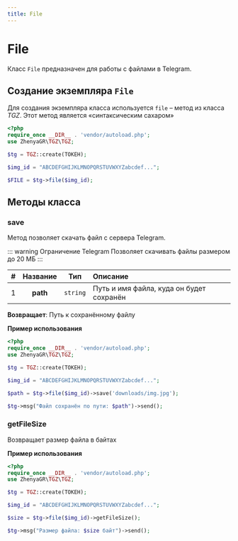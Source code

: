```yaml
---
title: File
---
```


# **File**
Класс `File` предназначен для работы с файлами в Telegram. 

## Создание экземпляра `File`
Для создания экземпляра класса используется `file` – метод из класса _TGZ_. Этот метод является «синтаксическим сахаром»

```php
<?php
require_once __DIR__ . 'vendor/autoload.php';
use ZhenyaGR\TGZ\TGZ;

$tg = TGZ::create(ТОКЕН);

$img_id = "ABCDEFGHIJKLMNOPQRSTUVWXYZabcdef...";

$FILE = $tg->file($img_id);
```

## Методы класса

### save
Метод позволяет скачать файл с сервера Telegram.

::: warning Ограничение Telegram
Позволяет скачивать файлы размером до 20 МБ
:::

| # | Название |   Тип    | Описание                                 |
|:-:|:--------:|:--------:|:-----------------------------------------|
| 1 | **path** | `string` | Путь и имя файла, куда он будет сохранён |

**Возвращает**: 
Путь к сохранённому файлу

**Пример использования**
```php
<?php
require_once __DIR__ . 'vendor/autoload.php';
use ZhenyaGR\TGZ\TGZ;

$tg = TGZ::create(ТОКЕН);

$img_id = "ABCDEFGHIJKLMNOPQRSTUVWXYZabcdef...";

$path = $tg->file($img_id)->save('downloads/img.jpg');

$tg->msg("Файл сохранён по пути: $path")->send();
```

### getFileSize
Возвращает размер файла в байтах

**Пример использования**
```php
<?php
require_once __DIR__ . 'vendor/autoload.php';
use ZhenyaGR\TGZ\TGZ;

$tg = TGZ::create(ТОКЕН);

$img_id = "ABCDEFGHIJKLMNOPQRSTUVWXYZabcdef...";

$size = $tg->file($img_id)->getFileSize();

$tg->msg("Размер файла: $size байт")->send();
```